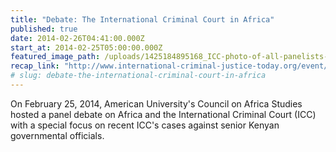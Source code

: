```yaml
---
title: "Debate: The International Criminal Court in Africa"
published: true
date: 2014-02-26T04:41:00.000Z
start_at: 2014-02-25T05:00:00.000Z
featured_image_path: /uploads/1425184895168_ICC-photo-of-all-panelists-2-25-2014.jpg
recap_link: "http://www.international-criminal-justice-today.org/event/2014/02/25/debate-the-international-criminal-court-in-africa/"
# slug: debate-the-international-criminal-court-in-africa
---
```


On February 25, 2014, American University's Council on Africa Studies hosted a panel debate on Africa and the International Criminal Court (ICC) with a special focus on recent ICC's cases against senior Kenyan governmental officials.

